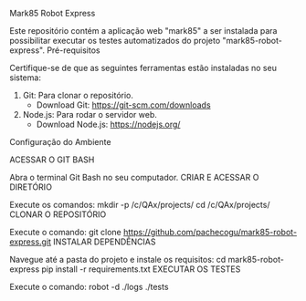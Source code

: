 Mark85 Robot Express

Este repositório contém a aplicação web "mark85" a ser instalada para possibilitar executar os testes automatizados do projeto "mark85-robot-express".
Pré-requisitos

Certifique-se de que as seguintes ferramentas estão instaladas no seu sistema:

1. Git: Para clonar o repositório.
   - Download Git: https://git-scm.com/downloads
2. Node.js: Para rodar o servidor web.
   - Download Node.js: https://nodejs.org/

Configuração do Ambiente

ACESSAR O GIT BASH

Abra o terminal Git Bash no seu computador.
CRIAR E ACESSAR O DIRETÓRIO

Execute os comandos:
mkdir -p /c/QAx/projects/
cd /c/QAx/projects/
CLONAR O REPOSITÓRIO

Execute o comando:
git clone https://github.com/pachecogu/mark85-robot-express.git
INSTALAR DEPENDÊNCIAS

Navegue até a pasta do projeto e instale os requisitos:
cd mark85-robot-express
pip install -r requirements.txt
EXECUTAR OS TESTES

Execute o comando:
robot -d ./logs ./tests

